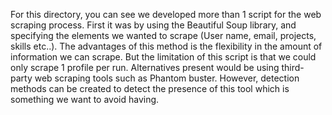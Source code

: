 For this directory, you can see we developed more than 1 script for the web scraping process. First it was by using the Beautiful Soup library, and specifying the elements we wanted to scrape (User name, email, projects, skills etc..).
The advantages of this method is the flexibility in the amount of information we can scrape. But the limitation of this script is that we could only scrape 1 profile per run.
Alternatives present would be using third-party web scraping tools such as Phantom buster. However, detection methods can be created to detect the presence of this tool which is something we want to avoid having.
